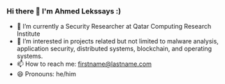 ### Hi there 👋 I'm Ahmed Lekssays :)

<!--
**Lekssays/Lekssays** is a ✨ _special_ ✨ repository because its `README.md` (this file) appears on your GitHub profile.

Here are some ideas to get you started:

- 🔭 I’m currently working on ...
- 🌱 I’m currently learning ...
- 👯 I’m looking to collaborate on ...
- 🤔 I’m looking for help with ...
- 💬 Ask me about ...
- 📫 How to reach me: ...
- 😄 Pronouns: ...
- ⚡ Fun fact: ...
-->

- 🔭 I’m currently a Security Researcher at Qatar Computing Research Institute
- 🌱 I’m interested in projects related but not limited to malware analysis, application security, distributed systems, blockchain, and operating systems.
- 📫 How to reach me: firstname@lastname.com
- 😄 Pronouns: he/him
